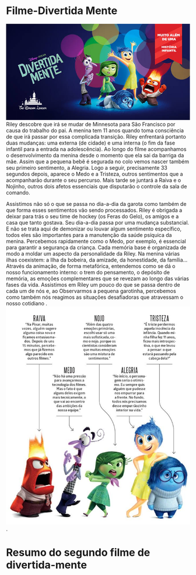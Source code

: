 <h1>Filme-Divertida Mente</h1>   
<IMG src="IMG_2550.jpeg">
<p1>Riley descobre que irá se mudar de Minnesota para São Francisco por causa do trabalho do pai. A menina tem 11 anos quando toma consciência de que irá passar por essa complicada transição.</p1>
Riley enfrentará portanto duas mudanças: uma externa (de cidade) e uma interna (o fim da fase infantil para a entrada na adolescência).
Ao longo do filme acompanhamos o desenvolvimento da menina desde o momento que ela sai da barriga da mãe. Assim que a pequena bebê é segurada no colo vemos nascer também seu primeiro sentimento, a Alegria.
Logo a seguir, precisamente 33 segundos depois, aparece o Medo e a Tristeza, outros sentimentos que a acompanharão durante o seu percurso. Mais tarde se juntará a Raiva e o Nojinho, outros dois afetos essenciais que disputarão o controle da sala de comando.

 <p2>Assistimos não só o que se passa no dia-a-dia da garota como também de que forma esses sentimentos vão sendo processados. Riley é obrigada a deixar para trás o seu time de hockey (os Feras do Gelo), os amigos e a casa que tanto gostava. Seu dia-a-dia passa por uma mudança substancial.</p2>
E não se trata aqui de demonizar ou louvar algum sentimento específico, todos eles são importantes para a manutenção da saúde psíquica da menina. Percebemos rapidamente como o Medo, por exemplo, é essencial para garantir a segurança da criança.
Cada memória base é organizada de modo a moldar um aspecto da personalidade da Riley. Na menina várias ilhas coexistem: a Ilha da bobeira, da amizade, da honestidade, da família... 
 <p3>Através da animação, de forma metafórica, entendemos como se dá o nosso funcionamento interno: o trem do pensamento, o depósito de memória, as emoções complementares que se revezam ao longo das várias fases da vida.</p3>
Assistimos em Riley um pouco do que se passa dentro de cada um de nós e, ao <p3>Observarmos a pequena garotinha, percebemos como também nós reagimos as situações desafiadoras que atravessam o nosso cotidiano .
<IMG src="d5ffaa82-72d7-466f-95b5-534b7db8e5ad.jpeg">.
<h1>Resumo do segundo filme de divertida-mente</h1>
